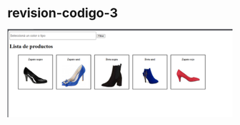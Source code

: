 # revision-codigo-3

![alt text](https://github.com/fernandoj0/revision-codigo-3/blob/main/Imagen1.png)
